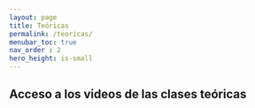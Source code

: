 ```yaml
---
layout: page
title: Teóricas
permalink: /teoricas/
menubar_toc: true
nav_order : 2
hero_height: is-small
---
```


## Acceso a los videos de las clases teóricas